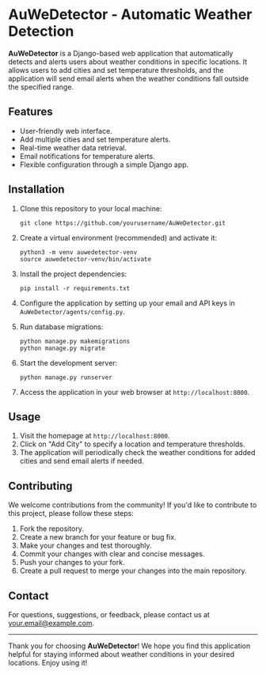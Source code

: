 # AuWeDetector - Automatic Weather Detection

**AuWeDetector** is a Django-based web application that automatically detects and alerts users about weather conditions in specific locations. It allows users to add cities and set temperature thresholds, and the application will send email alerts when the weather conditions fall outside the specified range.

## Features

- User-friendly web interface.
- Add multiple cities and set temperature alerts.
- Real-time weather data retrieval.
- Email notifications for temperature alerts.
- Flexible configuration through a simple Django app.

## Installation

1. Clone this repository to your local machine:

   ```
   git clone https://github.com/yourusername/AuWeDetector.git
   ```

2. Create a virtual environment (recommended) and activate it:

   ```
   python3 -m venv auwedetector-venv
   source auwedetector-venv/bin/activate
   ```

3. Install the project dependencies:

   ```
   pip install -r requirements.txt
   ```

4. Configure the application by setting up your email and API keys in `AuWeDetector/agents/config.py`.

5. Run database migrations:

   ```
   python manage.py makemigrations
   python manage.py migrate
   ```

6. Start the development server:

   ```
   python manage.py runserver
   ```

7. Access the application in your web browser at `http://localhost:8000`.

## Usage

1. Visit the homepage at `http://localhost:8000`.
2. Click on "Add City" to specify a location and temperature thresholds.
3. The application will periodically check the weather conditions for added cities and send email alerts if needed.

## Contributing

We welcome contributions from the community! If you'd like to contribute to this project, please follow these steps:

1. Fork the repository.
2. Create a new branch for your feature or bug fix.
3. Make your changes and test thoroughly.
4. Commit your changes with clear and concise messages.
5. Push your changes to your fork.
6. Create a pull request to merge your changes into the main repository.


## Contact

For questions, suggestions, or feedback, please contact us at [your.email@example.com](mailto:your.email@example.com).

---

Thank you for choosing **AuWeDetector**! We hope you find this application helpful for staying informed about weather conditions in your desired locations. Enjoy using it!
